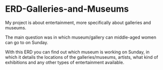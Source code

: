 # ERD-Galleries-and-Museums

My project is about entertainment, more specifically about galleries and
museums.

The main question was in which museum/gallery can middle-aged women
can go to on Sunday.

With this ERD you can find out which museum is working on Sunday, in
which it details the locations of the galleries/museums, artists, what kind
of exhibitions and any other types of entertainment available.
